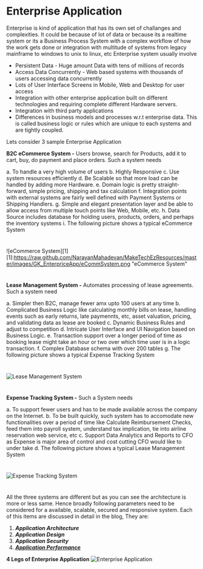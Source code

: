 # Enterprise Application

Enterprise is kind of application that has its own set of challanges and complexities. It could be because of lot of data or because its a realtime system or its a Business Process System with a complex workflow of how the work gets done or integration with multitude of systems from legacy mainframe to windows to unix to linux, etc Enterprise system usually involve 

* Persistent Data - Huge amount Data with tens of millions of records
* Access Data Concurrently - Web based systems with thousands of users accessing data concurrently
* Lots of User Interface Screens in Mobile, Web and Desktop for user access
* Integration with other enterprise application built on different technologies and requiring complete different Hardware servers.
* Integration with third party applications
* Differences in business models and processes w.r.t enterprise data. This is called business logic or rules which are unique to each systems and are tightly coupled.

Lets consider 3 sample Enterprise Application

**B2C eCommerce System -** Users browse, search for Products, add it to cart, buy, do payment and place orders. Such a system needs 

  a. To handle a very high volume of users 
  b. Highly Responsive
  c. Use system resources efficiently
  d. Be Scalable so that more load can be handled by adding more Hardware.
  e. Domain logic is pretty straight-forward, simple pricing, shipping and tax calculation
  f. Integration points with external systems are fairly well defined with Payment Systems or Shipping Handlers.
  g. Simple and elegant presentation layer and be able to allow access from multiple touch points like Web, Mobile, etc.
  h. Data Source includes database for holding users, products, orders, and perhaps the inventory systems
  i. The following picture shows a typical eCommerce System
#  
![eCommerce System][1]
[1]:https://raw.github.com/NarayanMahadevan/MakeTechEzResources/master/images/GK_EnterpriceApp/eCommSystem.png "eCommerce System"
<!--   
![eCommerce System](/Users/narayan/Documents/MakeTechEzResources/images/GK_EnterpriceApp/eCommSystem.png)
-->

#  

**Lease Management System -** Automates processing of lease agreements. Such a system need

  a. Simpler then B2C, manage fewer amx upto 100 users at any time
  b. Complicated Business Logic like calculating monthly bills on lease, handling    events such as early returns, late paymennts, etc, asset valuation, pricing, and validating data as lease are booked
  c. Dynamic Business Rules and adjust to competition
  d. Intricate User Interface and UI Navigation based on Business Logic. 
  e. Transaction support over a longer period of time as booking lease might take an hour or two over which time user is in a logic transaction.
  f. Complex Database schema with over 200 tables
  g. The following picture shows a typical Expense Tracking System          
#  
![Lease Management System](https://raw.github.com/NarayanMahadevan/MakeTechEzResources/master/images/GK_EnterpriceApp/LeaseManagementSystem.png) 
<!--
![Lease Management System](/Users/narayan/Documents/MakeTechEzResources/images/GK_EnterpriceApp/LeaseManagementSystem.png) 
-->
#  

**Expense Tracking System -** Such a System needs

  a. To support fewer users and has to be made available across the company on the Internet.
  b. To be built quickly, such system has to accomodate new functionalities over a period of time like Calculate Reimbursement Checks, feed them into payroll system, understand tax implication, tie into airline reservation web service, etc
  c. Support Data Analytics and Reports to CFO as Expense is major area of control and cost cutting CFO would like to under take
  d. The following picture shows a typical Lease Management System 
#  
![Expense Tracking System](https://raw.github.com/NarayanMahadevan/MakeTechEzResources/master/images/GK_EnterpriceApp/expenseTrackingSystem.png "Expense Tracking System") 
<!--
![Expense Tracking System](/Users/narayan/Documents/MakeTechEzResources/images/GK_EnterpriceApp/expenseTrackingSystem.png) 
-->
#  

All the three systems are different but as you can see the architecture is more or less same. Hence broadly following parameters need to be considered for a available, scalable, secured and responsive system. Each of this items are discussed in detail in the blog, They are:

1. ***Application Architecture***
2. ***Application Design***
3. ***Application Security***
4. [***Application Performance***](http://wp.me/p2Yph5-5f)
 
**4 Legs of Enterprise Application** ![Enterprise Application][4]

[4]: https://raw.github.com/NarayanMahadevan/MakeTechEzResources/master/images/GK_EnterpriceApp/EnterpriseApplication.png "4 Legs of Enterprise Application"   
<!--
[4]: /Users/narayan/Documents/MakeTechEzResources/images/GK_EnterpriceApp/EnterpriseApplication.png "4 Legs of Enterprise Application"  
-->
#  

